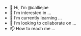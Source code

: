 - 👋 Hi, I’m @calliejae
- 👀 I’m interested in ...
- 🌱 I’m currently learning ...
- 💞️ I’m looking to collaborate on ...
- 📫 How to reach me ...

<!---
calliejae/calliejae is a ✨ special ✨ repository because its `README.md` (this file) appears on your GitHub profile.
You can click the Preview link to take a look at your changes.
--->
